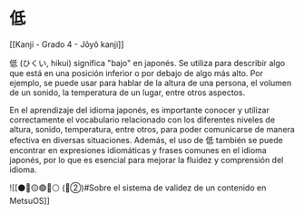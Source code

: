 # 低

[[Kanji - Grado 4 - Jôyô kanji]]

低 (ひくい, hikui) significa "bajo" en japonés. Se utiliza para describir algo que está en una posición inferior o por debajo de algo más alto. Por ejemplo, se puede usar para hablar de la altura de una persona, el volumen de un sonido, la temperatura de un lugar, entre otros aspectos. 

En el aprendizaje del idioma japonés, es importante conocer y utilizar correctamente el vocabulario relacionado con los diferentes niveles de altura, sonido, temperatura, entre otros, para poder comunicarse de manera efectiva en diversas situaciones. Además, el uso de 低 también se puede encontrar en expresiones idiomáticas y frases comunes en el idioma japonés, por lo que es esencial para mejorar la fluidez y comprensión del idioma.


![[⚫🔴🟡🟢🔵⚪ (🔴②)#Sobre el sistema de validez de un contenido en MetsuOS]]